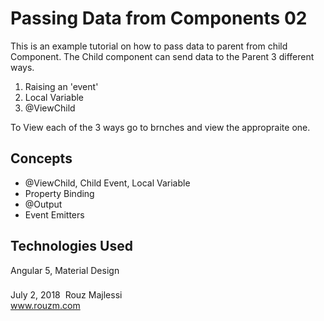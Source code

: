 # Passing Data from Components 02
This is an example tutorial on how to pass data to parent from child Component. The Child component can send data to the Parent 3 different ways.
1. Raising an 'event'
2. Local Variable
3. @ViewChild 

To View each of the 3 ways go to brnches and view the appropraite one. 

## Concepts
* @ViewChild, Child Event, Local Variable
* Property Binding
* @Output
* Event Emitters

## Technologies Used
Angular 5, Material Design

###
July 2, 2018&nbsp; Rouz Majlessi
<br/>
www.rouzm.com
